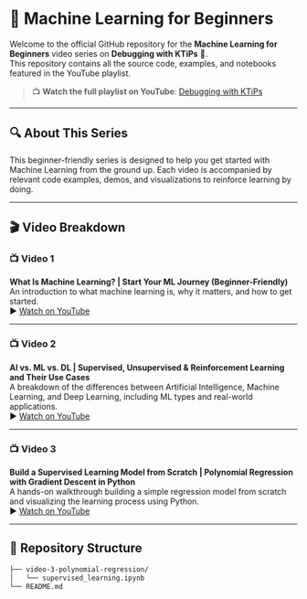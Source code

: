# 📘 Machine Learning for Beginners

Welcome to the official GitHub repository for the **Machine Learning for Beginners** video series on **Debugging with KTiPs** 🎥.  
This repository contains all the source code, examples, and notebooks featured in the YouTube playlist.

> 📺 **Watch the full playlist on YouTube**: [Debugging with KTiPs]([https://www.youtube.com/playlist?list=PLzQIjF8znsFQh8b0W0O_PvFHTmC2zTYXJ](https://www.youtube.com/playlist?list=PLFj4gH4BU2fIUI4JnG8PCKA-r8almDDRU)) 

---

## 🔍 About This Series

This beginner-friendly series is designed to help you get started with Machine Learning from the ground up. Each video is accompanied by relevant code examples, demos, and visualizations to reinforce learning by doing.

---

## 🎬 Video Breakdown

### 📺 Video 1  
**What Is Machine Learning? | Start Your ML Journey (Beginner-Friendly)**  
An introduction to what machine learning is, why it matters, and how to get started.  
▶️ [Watch on YouTube](https://youtu.be/w-ZzzWOFp-M)

---

### 📺 Video 2  
**AI vs. ML vs. DL | Supervised, Unsupervised & Reinforcement Learning and Their Use Cases**  
A breakdown of the differences between Artificial Intelligence, Machine Learning, and Deep Learning, including ML types and real-world applications.  
▶️ [Watch on YouTube](https://youtu.be/UtHYovSv41U)

---

### 📺 Video 3  
**Build a Supervised Learning Model from Scratch | Polynomial Regression with Gradient Descent in Python**  
A hands-on walkthrough building a simple regression model from scratch and visualizing the learning process using Python.  
▶️ [Watch on YouTube](https://youtu.be/qcKl1bzla_o)

---

## 📂 Repository Structure

```bash
├── video-3-polynomial-regression/
│   └── supervised_learning.ipynb
└── README.md
